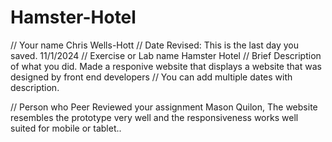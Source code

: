 # Hamster-Hotel

// Your name
Chris Wells-Hott
// Date Revised: This is the last day you saved.
11/1/2024
// Exercise or Lab name
Hamster Hotel
// Brief Description of what you did.
Made a responive website that displays a website that was designed by front end developers
// You can add multiple dates with description.

// Person who Peer Reviewed your assignment
Mason Quilon, The website resembles the prototype very well and the responsiveness works well suited for mobile or tablet..
